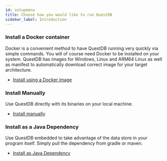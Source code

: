 ```yaml
---
id: setupmenu
title: Choose how you would like to run QuestDB
sidebar_label: Introduction
---
```



### Install a Docker container

Docker is a convenient method to have QuestDB running very quickly via simple commands. You will of course need Docker
to be installed on your system. QuestDB has images for Windows, Linux and ARM64 Linux as well as manifest to automatically
download correct image for your target architecture.

<ul class="buttons"><li class="cta"><a href="/docs/docker">Install using a Docker image</a></li></ul>

### Install Manually

Use QuestDB directly with its binaries on your local machine.

<ul class="buttons"><li class="cta"><a href="/docs/manualinstall">Install manually</a></li></ul>

### Install as a Java Dependency

Use QuestDB embedded to take advantage of the data store in your program itself. Simply pull the dependency
from gradle or maven.

<ul class="buttons"><li class="cta"><a href="/docs/dependency">Install as Java Dependency</a></li></ul>